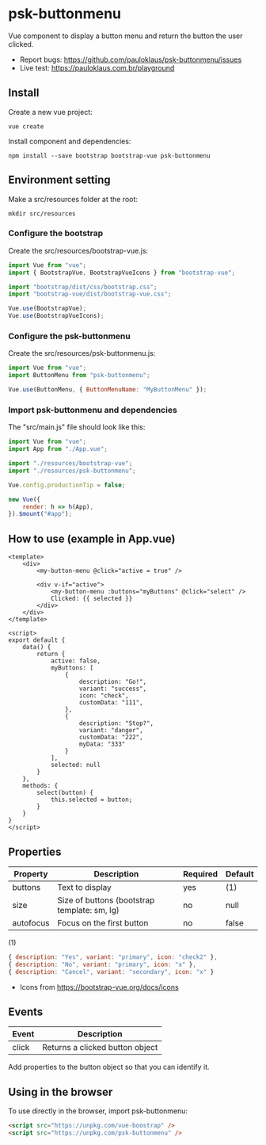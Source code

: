 # psk-buttonmenu

Vue component to display a button menu and return the button the user clicked.

* Report bugs: <https://github.com/pauloklaus/psk-buttonmenu/issues>
* Live test: <https://pauloklaus.com.br/playground>

## Install

Create a new vue project:

```shell
vue create
```

Install component and dependencies:

```shell
npm install --save bootstrap bootstrap-vue psk-buttonmenu
```

## Environment setting

Make a src/resources folder at the root:

```shell
mkdir src/resources
```

### Configure the bootstrap

Create the src/resources/bootstrap-vue.js:

```javascript
import Vue from "vue";
import { BootstrapVue, BootstrapVueIcons } from "bootstrap-vue";

import "bootstrap/dist/css/bootstrap.css";
import "bootstrap-vue/dist/bootstrap-vue.css";

Vue.use(BootstrapVue);
Vue.use(BootstrapVueIcons);
```

### Configure the psk-buttonmenu

Create the src/resources/psk-buttonmenu.js:

```javascript
import Vue from "vue";
import ButtonMenu from "psk-buttonmenu";

Vue.use(ButtonMenu, { ButtonMenuName: "MyButtonMenu" });
```

### Import psk-buttonmenu and dependencies

The "src/main.js" file should look like this:

```javascript
import Vue from "vue";
import App from "./App.vue";

import "./resources/bootstrap-vue";
import "./resources/psk-buttonmenu";

Vue.config.productionTip = false;

new Vue({
    render: h => h(App),
}).$mount("#app");

```

## How to use (example in App.vue)

```vue
<template>
    <div>
        <my-button-menu @click="active = true" />

        <div v-if="active">
            <my-button-menu :buttons="myButtons" @click="select" />
            Clicked: {{ selected }}
        </div>
    </div>
</template>

<script>
export default {
    data() {
        return {
            active: false,
            myButtons: [
                {
                    description: "Go!",
                    variant: "success",
                    icon: "check",
                    customData: "111",
                },
                {
                    description: "Stop?",
                    variant: "danger",
                    customData: "222",
                    myData: "333"
                }
            ],
            selected: null
        }
    },
    methods: {
        select(button) {
            this.selected = button;
        }
    }
}
</script>
```

## Properties

Property | Description | Required | Default
-|-|-|-
buttons | Text to display | yes | (1)
size | Size of buttons (bootstrap template: sm, lg) | no | null
autofocus | Focus on the first button | no | false

(1)

```javascript
{ description: "Yes", variant: "primary", icon: "check2" },
{ description: "No", variant: "primary", icon: "x" },
{ description: "Cancel", variant: "secondary", icon: "x" }
```

* Icons from <https://bootstrap-vue.org/docs/icons>

## Events

Event | Description
-|-
click | Returns a clicked button object

Add properties to the button object so that you can identify it.

## Using in the browser

To use directly in the browser, import psk-buttonmenu:

```html
<script src="https://unpkg.com/vue-boostrap" />
<script src="https://unpkg.com/psk-buttonmenu" />
```
